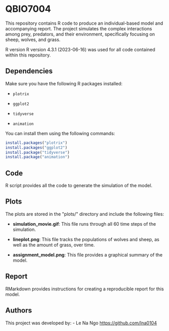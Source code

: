 # QBIO7004

This repository contains R code to produce an individual-based model and accompanying report. The project simulates the complex interactions among prey, predators, and their environment, specifically focusing on sheep, wolves, and grass.

R version R version 4.3.1 (2023-06-16) was used for all code contained within this repository.

## Dependencies

Make sure you have the following R packages installed:

-   `plotrix`

-   `ggplot2`

-   `tidyverse`

-   `animation`

You can install them using the following commands:

``` r
install.packages("plotrix")
install.packages("ggplot2")
install.package("tidyverse")
install.package("animation")
```

## Code

R script provides all the code to generate the simulation of the model.

## Plots

The plots are stored in the "plots/" directory and include the following files:

-   **simulation_movie.gif**: This file runs through all 60 time steps of the simulation.

-   **lineplot.png**: This file tracks the populations of wolves and sheep, as well as the amount of grass, over time.

-   **assignment_model.png**: This file provides a graphical summary of the model.

## Report

RMarkdown provides instructions for creating a reproducible report for this model.

## Authors

This project was developed by: - Le Na Ngo <https://github.com/lna0104>
